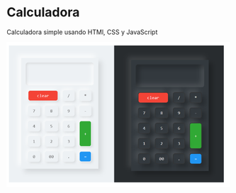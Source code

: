 # Calculadora

Calculadora simple usando HTMl, CSS y JavaScript

![Calculadora](img/calculadora.png)
